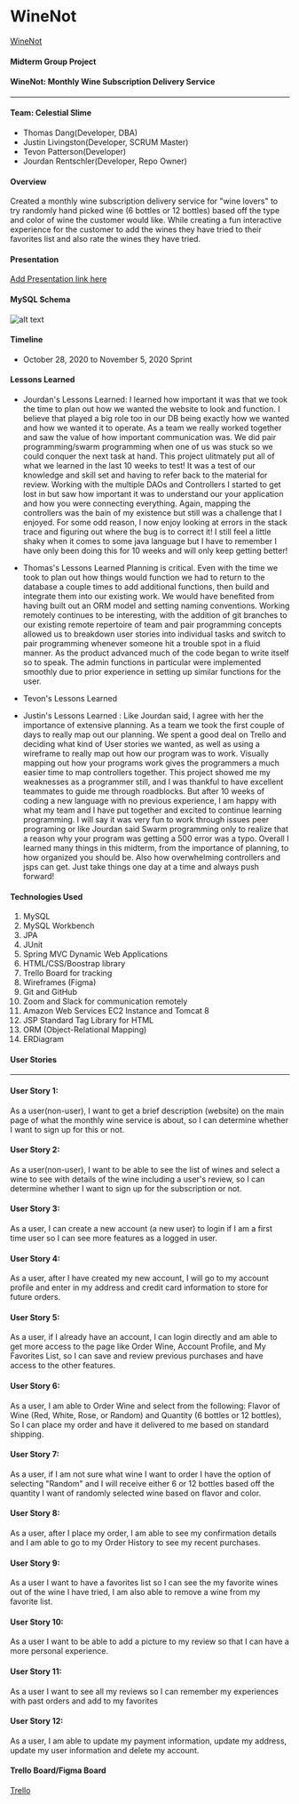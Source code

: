 # WineNot

[WineNot](http://18.220.240.247:8080/WineNot/homePage.do)

#### Midterm Group Project

#### WineNot: Monthly Wine Subscription Delivery Service
__________________________________________________________

#### Team: Celestial Slime
* Thomas Dang(Developer, DBA)
* Justin Livingston(Developer, SCRUM Master)
* Tevon Patterson(Developer)
* Jourdan Rentschler(Developer, Repo Owner)

#### Overview
Created a monthly wine subscription delivery service for "wine lovers" to try randomly hand picked wine (6 bottles or 12 bottles) based off the type and color of wine the customer would like. While creating a fun interactive experience for the customer to add the wines they have tried to their favorites list and also rate the wines they have tried.

#### Presentation
[Add Presentation link here](https://trello.com/b/9jLlxBHZ/uncorked)


#### MySQL Schema

![alt text](https://raw.githubusercontent.com/jrentschler-jpg/MidtermProject/main/DB/winenotdb.png "MySQL Schema")

#### Timeline
* October 28, 2020 to November 5, 2020 Sprint

#### Lessons Learned
* Jourdan's Lessons Learned:
  I learned how important it was that we took the time to plan out how we wanted the website to look and function. I believe that played a big role too in our DB being exactly how we wanted and how we wanted it to operate. As a team we really worked together and saw the value of how important communication was. We did pair programming/swarm programming when one of us was stuck so we could conquer the next task at hand. This project ulitmately put all of what we learned in the last 10 weeks to test! It was a test of our knowledge and skill set and having to refer back to the material for review. Working with the multiple DAOs and Controllers I started to get lost in but saw how important it was to understand our your application and how you were connecting everything. Again, mapping the controllers was the bain of my existence but still was a challenge that I enjoyed. For some odd reason, I now enjoy looking at errors in the stack trace and figuring out where the bug is to correct it! I still feel a little shaky when it comes to some java language but I have to remember I have only been doing this for 10 weeks and will only keep getting better!

* Thomas's Lessons Learned
  Planning is critical. Even with the time we took to plan out how things would function we had to return to the database a couple times to add additional functions, then build and integrate them into our existing work. We would have benefited from having built out an ORM model and setting naming conventions. Working remotely continues to be interesting, with the addition of git branches to our existing remote repertoire of team and pair programming concepts allowed us to breakdown user stories into individual tasks and switch to pair programming whenever someone hit a trouble spot in a fluid manner. As the product advanced much of the code began to write itself so to speak. The admin functions in particular were implemented smoothly due to prior experience in setting up similar functions for the user. 
* Tevon's Lessons Learned

* Justin's Lessons Learned :
  Like Jourdan said, I agree with her the importance of extensive planning. As a team we took the first couple of days to really map out our planning. We spent a good deal on Trello and deciding what kind of User stories we wanted, as well as using a wireframe to really map out how our program was to work. Visually mapping out how your programs work gives the programmers a much easier time to map controllers together. This project showed me my weaknesses as a programmer still, and I was thankful to have excellent teammates to guide me through roadblocks. But after 10 weeks of coding a new language with no previous experience, I am happy with what my team and I have put together and excited to continue learning programming. I will say it was very fun to work through issues peer programing or like Jourdan said Swarm programming only to realize that a reason why your program was getting a 500 error was a typo. Overall I learned many things in this midterm, from the importance of planning, to how organized you should be. Also how overwhelming controllers and jsps can get. Just take things one day at a time and always push forward!


#### Technologies Used
1. MySQL
2. MySQL Workbench
3. JPA
4. JUnit
5. Spring MVC Dynamic Web Applications
6. HTML/CSS/Boostrap library
7. Trello Board for tracking
8. Wireframes (Figma)
9. Git and GitHub
10. Zoom and Slack for communication remotely
11. Amazon Web Services EC2 Instance and Tomcat 8
12. JSP Standard Tag Library for HTML
13. ORM (Object-Relational Mapping)
14. ERDiagram

#### User Stories
__________________________________________________________
#### User Story 1:
As a user(non-user), I want to get a brief description (website) on the main page of what the monthly wine service is about, so I can determine whether I want to sign up for this or not.
#### User Story 2:
As a user(non-user), I want to be able to see the list of wines and select a wine to see with details of the wine including a user's review, so I can determine whether I want to sign up for the subscription or not.
#### User Story 3:
As a user, I can create a new account (a new user) to login if I am a first time user so I can see more features as a logged in user.
#### User Story 4:
As a user, after I have created my new account, I will go to my account profile and enter in my address and credit card information to store for future orders.
#### User Story 5:
As a user, if I already have an account, I can login directly and am able to get more access to the page like Order Wine, Account Profile, and My Favorites List, so I can save and review previous purchases and have access to the other features.
#### User Story 6:
As a user, I am able to Order Wine and select from the following: Flavor of Wine (Red, White, Rose, or Random) and Quantity (6 bottles or 12 bottles), So I can place my order and have it delivered to me based on standard shipping.
#### User Story 7:
As a user, if I am not sure what wine I want to order I have the option of selecting "Random" and I will receive either 6 or 12 bottles based off the quantity I want of randomly selected wine based on flavor and color.
#### User Story 8:
As a user, after I place my order, I am able to see my confirmation details and I am able to go to my Order History to see my recent purchases.
#### User Story 9:
As a user I want to have a favorites list so I can see the my favorite wines out of the wine I have tried, I am also able to remove a wine from my favorite list.
#### User Story 10:
As a user I want to be able to add a picture to my review so that I can have a more personal experience.
#### User Story 11:
As a user I want to see all my reviews so I can remember my experiences with past orders and add to my favorites
#### User Story 12:
As a user, I am able to update my payment information, update my address, update my user information and delete my account.


#### Trello Board/Figma Board
[Trello](https://trello.com/b/9jLlxBHZ/uncorked)
